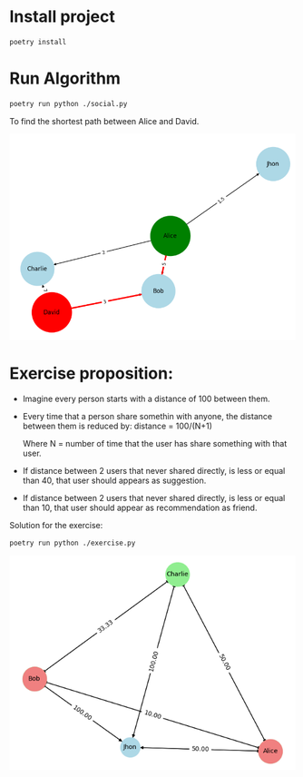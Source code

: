 # Install project

```sh
poetry install
```

# Run Algorithm

```sh
poetry run python ./social.py
```

To find the shortest path between Alice and David.

<img src="./Figure_1.png"></img>

# Exercise proposition:

- Imagine every person starts with a distance of 100 between them.
- Every time that a person share somethin with anyone, the distance between them is reduced by:
    distance = 100/(N+1)

    Where N = number of time that the user has share something with that user.

- If distance between 2 users that never shared directly, is less or equal than 40, that user should appears as suggestion.
- If distance between 2 users that never shared directly, is less or equal than 10, that user should appear as recommendation as friend.

Solution for the exercise:

```sh
poetry run python ./exercise.py
```

<img src="./Figure_2.png"></img>
